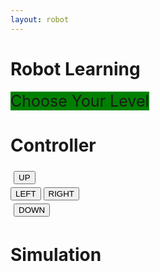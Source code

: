 ```yaml
---
layout: robot
---
```

<style>
.dropdown {
  display: inline-block;
  background-color: green;
  font-size: 25px;
}
.dropdown-content {
  text-align: center;
  display: none;
  position: absolute;
  background-color: rgb(102, 255, 153);
  min-width: 160px;
  box-shadow: green;
  padding: 12px 16px;
  z-index: 1;
  color: rgb(255, 80, 80);
}
.dropdown:hover .dropdown-content {
  display: block;
}
.levelAlign {
  text-align: center;
  position: relative;
}
.levelButton {
  width: 20%;
  text-align: center;
  position: relative;
}
</style>

# Robot Learning


<div class="dropdown">
  <div id="levelAlign">
  <span>Choose Your Level</span>
  </div>
  <div class="dropdown-content">
    <div class="levelButton"><a href="/robotlvl1"><p>Level 1</p></a></div>
    <p>Level 2</p>
    <p>Level 3</p>
    <p>Level 4</p>
  </div>
</div>

<div class="container">
  <div id="div1" class="shadow">
        <h1>Controller</h1>
        <div style="padding: 5px;">
        <button class="ControlB" id="up">UP</button>
        </div>
        <div>
        <button class="ControlB" id="left">LEFT</button>
        <button class="ControlB" id="right">RIGHT</button>
        </div>
        <div style="padding: 5px;">
        <button class="ControlB" id="down">DOWN</button>
        </div>
    </div>
  <div id="div2" class="shadow">
        <h1>Simulation</h1>
      <div style="padding: 50px;">
        <div id="board">
          <div id="square"></div>
        </div>
      </div>
    </div>
</div>

<script>
const square = document.getElementById('square');
const upBtn = document.getElementById('up');
const downBtn = document.getElementById('down');
const leftBtn = document.getElementById('left');
const rightBtn = document.getElementById('right');
let x = 0;
let y = 0;

upBtn.addEventListener('click', () => {
  if (y >= 50 && y < 200) {
    y -= 50;
    square.style.top = `${y}px`;
  }
});

downBtn.addEventListener('click', () => {
  if (y >= 0 && y < 150) {
    y += 50;
    square.style.top = `${y}px`;
  }
});

leftBtn.addEventListener('click', () => {
  if (x >= 50 && x < 200) {
    x -= 50;
    square.style.left = `${x}px`;
  }
});

rightBtn.addEventListener('click', () => {
  if (x >= 0 && x < 150) {
    x += 50;
    square.style.left = `${x}px`;
  }
});


</script>

